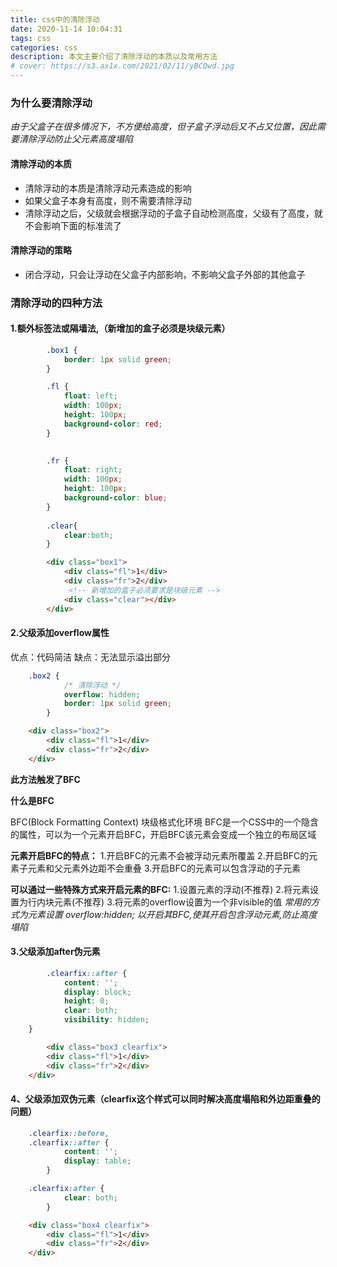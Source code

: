 ```yaml
---
title: css中的清除浮动
date: 2020-11-14 10:04:31
tags: css
categories: css
description: 本文主要介绍了清除浮动的本质以及常用方法
# cover: https://s3.ax1x.com/2021/02/11/yBCQwd.jpg
---
```

### 为什么要清除浮动
*由于父盒子在很多情况下，不方便给高度，但子盒子浮动后又不占又位置，因此需要清除浮动防止父元素高度塌陷*
&nbsp;
<!--more-->

#### 清除浮动的本质

 - 清除浮动的本质是清除浮动元素造成的影响
 - 如果父盒子本身有高度，则不需要清除浮动
 - 清除浮动之后，父级就会根据浮动的子盒子自动检测高度，父级有了高度，就不会影响下面的标准流了
&nbsp;
#### 清除浮动的策略
 -	闭合浮动，只会让浮动在父盒子内部影响，不影响父盒子外部的其他盒子
&nbsp;
### 清除浮动的四种方法
#### 1.额外标签法或隔墙法,**（新增加的盒子必须是块级元素）**
```css
		.box1 {
            border: 1px solid green;
        }

        .fl {
            float: left;
            width: 100px;
            height: 100px;
            background-color: red;
        }

        
        .fr {
            float: right;
            width: 100px;
            height: 100px;
            background-color: blue;
        }
        
        .clear{
        	clear:both;
        }
```

```html
		<div class="box1">
        	<div class="fl">1</div>
       	 	<div class="fr">2</div>
       		 <!-- 新增加的盒子必须要求是块级元素 -->
        	<div class="clear"></div>
    	</div>
 ```


		

#### 2.父级添加overflow属性 
优点：代码简洁
   缺点：无法显示溢出部分
	
```css
	.box2 {
            /* 清除浮动 */
            overflow: hidden;
            border: 1px solid green;
        }
```

```html
	<div class="box2">
        <div class="fl">1</div>
        <div class="fr">2</div>
    </div>
```

**此方法触发了BFC**

**什么是BFC**
		
BFC(Block Formatting Context) 块级格式化环境
BFC是一个CSS中的一个隐含的属性，可以为一个元素开启BFC，开启BFC该元素会变成一个独立的布局区域

**元素开启BFC的特点：**
1.开启BFC的元素不会被浮动元素所覆盖
2.开启BFC的元素子元素和父元素外边距不会重叠
3.开启BFC的元素可以包含浮动的子元素

**可以通过一些特殊方式来开启元素的BFC:**
1.设置元素的浮动(不推荐)
2.将元素设置为行内块元素(不推荐)
3.将元素的overflow设置为一个非visible的值
*常用的方式为元素设置 overflow:hidden; 以开启其BFC,使其开启包含浮动元素,防止高度塌陷*

 
#### 3.父级添加after伪元素
```css
		.clearfix::after {
            content: '';
            display: block;
            height: 0;
            clear: both;
            visibility: hidden;
    }
```

```html
       	<div class="box3 clearfix">
        <div class="fl">1</div>
        <div class="fr">2</div>
    </div>
```

#### 4、父级添加双伪元素（clearfix这个样式可以同时解决高度塌陷和外边距重叠的问题）
```css
	.clearfix::before,
    .clearfix::after {
            content: '';
            display: table;
        }

    .clearfix:after {
            clear: both;
        }
```
```html	
    <div class="box4 clearfix">
     	<div class="fl">1</div>
       	<div class="fr">2</div>
    </div>
```
